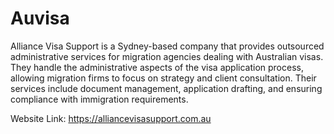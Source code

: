 # Auvisa

Alliance Visa Support is a Sydney-based company that provides outsourced administrative services for migration agencies dealing with Australian visas. 
They handle the administrative aspects of the visa application process, allowing migration firms to focus on strategy and client consultation. 
Their services include document management, application drafting, and ensuring compliance with immigration requirements.

Website Link: https://alliancevisasupport.com.au
